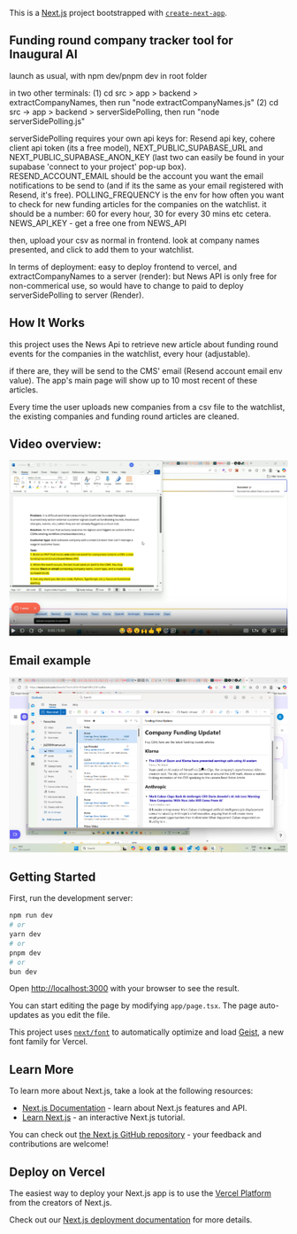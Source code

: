 This is a [Next.js](https://nextjs.org) project bootstrapped with [`create-next-app`](https://nextjs.org/docs/app/api-reference/cli/create-next-app).


## Funding round company tracker tool for Inaugural AI

launch as usual, with npm dev/pnpm dev in root folder

in two other terminals:
  (1) cd src > app > backend > extractCompanyNames, then run "node extractCompanyNames.js"
  (2) cd src -> app > backend > serverSidePolling, then run "node serverSidePolling.js"

serverSidePolling requires your own api keys for: Resend api key, cohere client api token (its a free model), NEXT_PUBLIC_SUPABASE_URL and NEXT_PUBLIC_SUPABASE_ANON_KEY (last two can easily be found in your supabase 'connect to your project' pop-up box). RESEND_ACCOUNT_EMAIL should be the account you want the email notifications to be send to (and if its the same as your email registered with Resend, it's free). POLLING_FREQUENCY is the env for how often you want to check for new funding articles for the companies on the watchlist. it should be a number: 60 for every hour, 30 for every 30 mins etc cetera. NEWS_API_KEY - get a free one from NEWS_API


then, upload your csv as normal in frontend. look at company names presented, and click to add them to your watchlist.

In terms of deployment: easy to deploy frontend to vercel, and extractCompanyNames to a server (render): but News API is only free for non-commerical use, so would have to change to paid to deploy serverSidePolling to server (Render). 

## How It Works

this project uses the News Api to retrieve new article about funding round events for the companies in the watchlist, every hour (adjustable).

if there are, they will be send to the CMS' email (Resend account email env value). The app's main page will show up to 10 most recent of these articles.

Every time the user uploads new companies from a csv file to the watchlist, the existing companies and funding round articles are cleaned. 

## Video overview:

[![Watch demo](public/Screenshot%202025-05-31%20233918.png)](https://www.loom.com/share/feed626da70c4e4e93ab3ae34d87d832?sid=3ff5eab6-741f-44ef-9275-c5e7bd3f2440)

## Email example

![Email screenshot](public/Screenshot%202025-05-31%20235900.png)


## Getting Started

First, run the development server:

```bash
npm run dev
# or
yarn dev
# or
pnpm dev
# or
bun dev
```

Open [http://localhost:3000](http://localhost:3000) with your browser to see the result.

You can start editing the page by modifying `app/page.tsx`. The page auto-updates as you edit the file.

This project uses [`next/font`](https://nextjs.org/docs/app/building-your-application/optimizing/fonts) to automatically optimize and load [Geist](https://vercel.com/font), a new font family for Vercel.

## Learn More

To learn more about Next.js, take a look at the following resources:

- [Next.js Documentation](https://nextjs.org/docs) - learn about Next.js features and API.
- [Learn Next.js](https://nextjs.org/learn) - an interactive Next.js tutorial.

You can check out [the Next.js GitHub repository](https://github.com/vercel/next.js) - your feedback and contributions are welcome!

## Deploy on Vercel

The easiest way to deploy your Next.js app is to use the [Vercel Platform](https://vercel.com/new?utm_medium=default-template&filter=next.js&utm_source=create-next-app&utm_campaign=create-next-app-readme) from the creators of Next.js.

Check out our [Next.js deployment documentation](https://nextjs.org/docs/app/building-your-application/deploying) for more details.
